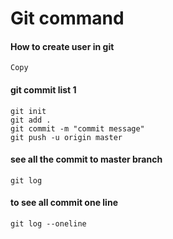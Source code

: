 # Git command

#### How to create user in git 
  ```
Copy
  ```

#### git commit list 1
  ```
  git init
  git add .
  git commit -m "commit message"
  git push -u origin master

  ```
#### see all the commit to master branch 
  ```
git log
  ```
#### to see all commit one line
  ```
git log --oneline
  ```
